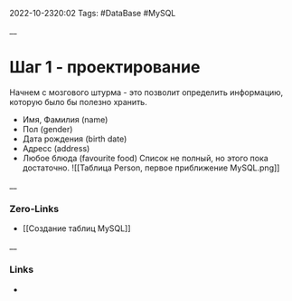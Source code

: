 2022-10-2320:02
Tags: #DataBase #MySQL 

__
# Шаг 1 - проектирование
Начнем с мозгового штурма - это позволит определить информацию, которую было бы полезно хранить.
- Имя, Фамилия (name)
- Пол (gender)
- Дата рождения (birth date)
- Адресс (address)
- Любое блюда (favourite food)
Cписок не полный, но этого пока достаточно.
![[Таблица Person, первое приближение MySQL.png]]


__
### Zero-Links
- [[Cоздание таблиц MySQL]]

__
### Links
- 

